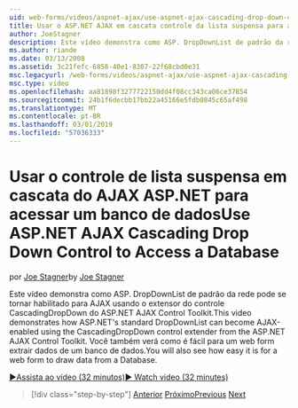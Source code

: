 ```yaml
---
uid: web-forms/videos/aspnet-ajax/use-aspnet-ajax-cascading-drop-down-control-to-access-a-database
title: Usar o ASP.NET AJAX em cascata controle da lista suspensa para acessar um banco de dados | Microsoft Docs
author: JoeStagner
description: Este vídeo demonstra como ASP. DropDownList de padrão da rede pode se tornar habilitado para AJAX usando o extensor do controle CascadingDropDown do Contro de AJAX do ASP.NET...
ms.author: riande
ms.date: 03/13/2008
ms.assetid: 3c21fefc-6858-40e1-8307-22f68cbd0e31
msc.legacyurl: /web-forms/videos/aspnet-ajax/use-aspnet-ajax-cascading-drop-down-control-to-access-a-database
msc.type: video
ms.openlocfilehash: aa81898f3277722150dd4f08cc343ca06ce37854
ms.sourcegitcommit: 24b1f6decbb17bb22a45166e5fdb0845c65af498
ms.translationtype: MT
ms.contentlocale: pt-BR
ms.lasthandoff: 03/01/2019
ms.locfileid: "57036333"
---
```

<a name="use-aspnet-ajax-cascading-drop-down-control-to-access-a-database"></a><span data-ttu-id="e7154-103">Usar o controle de lista suspensa em cascata do AJAX ASP.NET para acessar um banco de dados</span><span class="sxs-lookup"><span data-stu-id="e7154-103">Use ASP.NET AJAX Cascading Drop Down Control to Access a Database</span></span>
====================
<span data-ttu-id="e7154-104">por [Joe Stagner](https://github.com/JoeStagner)</span><span class="sxs-lookup"><span data-stu-id="e7154-104">by [Joe Stagner](https://github.com/JoeStagner)</span></span>

<span data-ttu-id="e7154-105">Este vídeo demonstra como ASP. DropDownList de padrão da rede pode se tornar habilitado para AJAX usando o extensor do controle CascadingDropDown do ASP.NET AJAX Control Toolkit.</span><span class="sxs-lookup"><span data-stu-id="e7154-105">This video demonstrates how ASP.NET's standard DropDownList can become AJAX-enabled using the CascadingDropDown control extender from the ASP.NET AJAX Control Toolkit.</span></span> <span data-ttu-id="e7154-106">Você também verá como é fácil para um web form extrair dados de um banco de dados.</span><span class="sxs-lookup"><span data-stu-id="e7154-106">You will also see how easy it is for a web form to draw data from a Database.</span></span>

[<span data-ttu-id="e7154-107">&#9654;Assista ao vídeo (32 minutos)</span><span class="sxs-lookup"><span data-stu-id="e7154-107">&#9654; Watch video (32 minutes)</span></span>](https://channel9.msdn.com/Blogs/ASP-NET-Site-Videos/use-aspnet-ajax-cascading-drop-down-control-to-access-a-database)

> [!div class="step-by-step"]
> <span data-ttu-id="e7154-108">[Anterior](two-simple-techniques-for-triggering-updates-to-update-panels.md)
> [Próximo](implement-infinite-data-patterns-in-ajax.md)</span><span class="sxs-lookup"><span data-stu-id="e7154-108">[Previous](two-simple-techniques-for-triggering-updates-to-update-panels.md)
[Next](implement-infinite-data-patterns-in-ajax.md)</span></span>

